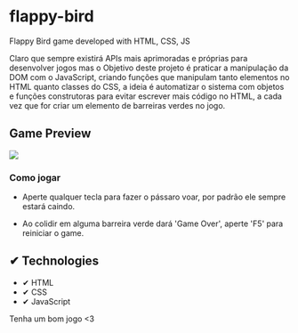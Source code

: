 # flappy-bird
 Flappy Bird game developed with HTML, CSS, JS

Claro que sempre existirá APIs mais aprimoradas e próprias para desenvolver jogos mas o Objetivo deste projeto é praticar a manipulação da DOM com o JavaScript, criando funções que manipulam tanto elementos no HTML quanto classes do CSS, a ideia é automatizar o sistema com objetos e funções construtoras para evitar escrever mais código no HTML, a cada vez que for criar um elemento de barreiras verdes no jogo.

## Game Preview

<img src="images/game-screen.gif">

### Como jogar

- Aperte qualquer tecla para fazer o pássaro voar, por padrão ele sempre estará caindo.

- Ao colidir em alguma barreira verde dará 'Game Over', aperte 'F5' para reiniciar o game.

## ✔ Technologies

- ✔ HTML
- ✔ CSS
- ✔ JavaScript


Tenha um bom jogo <3

